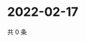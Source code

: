 # 2022-02-17

共 0 条

<!-- BEGIN WEIBO -->
<!-- 最后更新时间 Thu Feb 17 2022 02:10:55 GMT+0800 (China Standard Time) -->

<!-- END WEIBO -->

